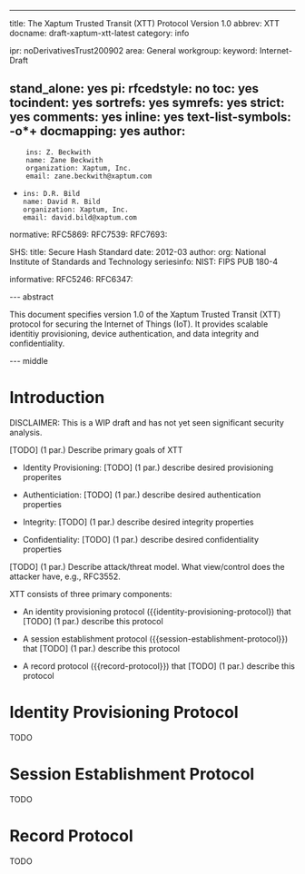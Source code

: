 ---
title: The Xaptum Trusted Transit (XTT) Protocol Version 1.0
abbrev: XTT
docname: draft-xaptum-xtt-latest
category: info

ipr: noDerivativesTrust200902
area: General
workgroup: 
keyword: Internet-Draft

stand_alone: yes
pi:
  rfcedstyle: no
  toc: yes
  tocindent: yes
  sortrefs: yes
  symrefs: yes
  strict: yes
  comments: yes
  inline: yes
  text-list-symbols: -o*+
  docmapping: yes
author:
  -
        ins: Z. Beckwith
        name: Zane Beckwith
        organization: Xaptum, Inc.
        email: zane.beckwith@xaptum.com
  -
        ins: D.R. Bild
        name: David R. Bild
        organization: Xaptum, Inc.
        email: david.bild@xaptum.com

normative:
  RFC5869:
  RFC7539:
  RFC7693:
  
  SHS:
       title: Secure Hash Standard
       date: 2012-03
       author:
         org: National Institute of Standards and Technology
       seriesinfo:
         NIST: FIPS PUB 180-4

informative:
  RFC5246:
  RFC6347:

--- abstract

This document specifies version 1.0 of the Xaptum Trusted Transit
(XTT) protocol for securing the Internet of Things (IoT). It provides
scalable identitiy provisioning, device authentication, and data
integrity and confidentiality.

--- middle

# Introduction

DISCLAIMER: This is a WIP draft and has not yet seen significant
security analysis.

[TODO] (1 par.) Describe primary goals of XTT

- Identity Provisioning: [TODO] (1 par.) describe desired provisioning
  properites

- Authenticiation: [TODO] (1 par.) describe desired authentication
  properties

- Integrity: [TODO] (1 par.) describe desired integrity properties

- Confidentiality: [TODO] (1 par.) describe desired confidentiality
  properties

[TODO] (1 par.) Describe attack/threat model. What view/control does
the attacker have, e.g., RFC3552.

XTT consists of three primary components:

- An identity provisioning protocol ({{identity-provisioning-protocol}) that [TODO] (1 par.) describe this protocol

- A session establishment protocol ({{session-establishment-protocol}}) that [TODO] (1 par.) describe this protocol

- A record protocol ({{record-protocol}}) that [TODO] (1 par.) describe this protocol

# Identity Provisioning Protocol

TODO


# Session Establishment Protocol

TODO


# Record Protocol

TODO

